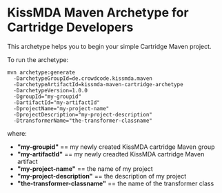KissMDA Maven Archetype for Cartridge Developers
================================================
This archetype helps you to begin your simple Cartridge Maven project.

To run the archetype:

```
mvn archetype:generate                                  
  -DarchetypeGroupId=de.crowdcode.kissmda.maven
  -DarchetypeArtifactId=kissmda-maven-cartridge-archetype
  -DarchetypeVersion=1.0.0
  -DgroupId="my-groupid"
  -DartifactId="my-artifactId"
  -DprojectName="my-project-name"
  -DprojectDescription="my-project-description"
  -DtransformerName="the-transformer-classname"
```

where:
* **"my-groupid"** == my newly created KissMDA cartridge Maven group
* **"my-artifactId"** == my newly creadted KissMDA cartridge Maven artifact
* **"my-project-name"** == the name of my project
* **"my-project-description"** == the description of my project
* **"the-transformer-classname"** == the name of the transformer class